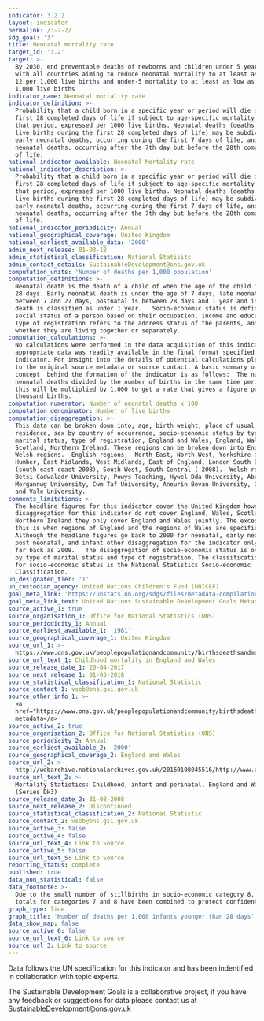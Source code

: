 ```yaml
---
indicator: 3.2.2
layout: indicator
permalink: /3-2-2/
sdg_goal: '3'
title: Neonatal mortality rate
target_id: '3.2'
target: >-
  By 2030, end preventable deaths of newborns and children under 5 years of age,
  with all countries aiming to reduce neonatal mortality to at least as low as
  12 per 1,000 live births and under-5 mortality to at least as low as 25 per
  1,000 live births
indicator_name: Neonatal mortality rate
indicator_definition: >-
  Probability that a child born in a specific year or period will die during the
  first 28 completed days of life if subject to age-specific mortality rates of
  that period, expressed per 1000 live births. Neonatal deaths (deaths among
  live births during the first 28 completed days of life) may be subdivided into
  early neonatal deaths, occurring during the first 7 days of life, and late
  neonatal deaths, occurring after the 7th day but before the 28th completed day
  of life.
national_indicator_available: Neonatal Mortality rate
national_indicator_description: >-
  Probability that a child born in a specific year or period will die during the
  first 28 completed days of life if subject to age-specific mortality rates of
  that period, expressed per 1000 live births. Neonatal deaths (deaths among
  live births during the first 28 completed days of life) may be subdivided into
  early neonatal deaths, occurring during the first 7 days of life, and late
  neonatal deaths, occurring after the 7th day but before the 28th completed day
  of life.
national_indicator_periodicity: Annual
national_geographical_coverage: United Kingdom
national_earliest_available_data: '2000'
admin_next_release: 01-03-18
admin_statistical_classification: National Statisitc
admin_contact_details: SustainableDevelopment@ons.gov.uk
computation_units: 'Number of deaths per 1,000 population'
computation_definitions: >-
  Neonatal death is the death of a child of when the age of the child is under
  28 days. Early neonatal death is under the age of 7 days, late neonatal is
  between 7 and 27 days, postnatal is between 28 days and 1 year and infant
  death is classified as under 1 year.   Socio-economic status is defined as the
  social status of a person based on their occupation, income and education.  
  Type of registration refers to the address status of the parents, and shows
  whether they are living together or separately.
computation_calculations: >-
  No calculations were performed in the data acquisition of this indicator as
  appropriate data was readily available in the final format specified by this
  indicator. For insight into the details of potential calculations please refer
  to the original source metadata or source contact. A basic summary of the
  concept  behind the formation of the indicator is as follows:  The number of
  neonatal deaths divided by the number of births in the same time period and
  this will be multiplied by 1,000 to get a rate that gives a figure per
  thousand births.
computation_numerator: Number of neonatal deaths x 100
computation_denominator: Number of live births
computation_disaggregation: >-
  This data can be broken down into; age, birth weight, place of usual
  residence, sex by country of occurrence, socio-economic status by type of
  marital status, type of registration, England and Wales, England, Wales,
  Scotland, Northern Ireland. These regions can be broken down into English and
  Welsh regions.  English regions;  North East, North West, Yorkshire and The
  Humber, East Midlands, West Midlands, East of England, London South East
  (south east coast 2008), South West, South Central ( 2008).  Welsh regions;
  Betsi Cadwaladr University, Powys Teaching, Hywel Dda University, Abertawe Bro
  Morgannwg University, Cwm Taf University, Aneurin Bevan University, Cardiff
  and Vale University.
comments_limitations: >-
  The headline figures for this indicator cover the United Kingdom however the
  disaggregation for this indicator do not cover England, Wales, Scotland and
  Northern Ireland they only cover England and Wales jointly. The exception to
  this is when regions of England and the regions of Wales are specified.
  Although the headline figures go back to 2000 for neonatal, early neonatal,
  post neonatal, and infant other disaggregation for the indicator only go as
  far back as 2008.   The disaggregation of socio-economic status is only shown
  by type of marital status and type of registration. The classification used
  for socio-economic status is the National Statistics Socio-economic
  Classification.
un_designated_tier: '1'
un_custodian_agency: United Nations Children's Fund (UNICEF)
goal_meta_link: 'https://unstats.un.org/sdgs/files/metadata-compilation/Metadata-Goal-3.pdf'
goal_meta_link_text: United Nations Sustainable Development Goals Metadata (PDF 225 KB)
source_active_1: true
source_organisation_1: Office for National Statistics (ONS)
source_periodicity_1: Annual
source_earliest_available_1: '1981'
source_geographical_coverage_1: United Kingdom
source_url_1: >-
  https://www.ons.gov.uk/peoplepopulationandcommunity/birthsdeathsandmarriages/deaths/datasets/childmortalitystatisticschildhoodinfantandperinatalchildhoodinfantandperinatalmortalityinenglandandwales
source_url_text_1: Childhood mortality in England and Wales
source_release_date_1: 20-04-2017
source_next_release_1: 01-03-2018
source_statistical_classification_1: National Statistic
source_contact_1: vsob@ons.gsi.gov.uk
source_other_info_1: >-
  <a
  href="https://www.ons.gov.uk/peoplepopulationandcommunity/birthsdeathsandmarriages/deaths/qmis/childmortalitystatisticsqmi">Source
  metadata</a>
source_active_2: true
source_organisation_2: Office for National Statistics (ONS)
source_periodicity_2: Annual
source_earliest_available_2: '2000'
source_geographical_coverage_2: England and Wales
source_url_2: >-
  http://webarchive.nationalarchives.gov.uk/20160108045516/http://www.ons.gov.uk/ons/rel/vsob1/mortality-statistics--childhood--infant-and-perinatal--england-and-wales--series-dh3-/index.html
source_url_text_2: >-
  Mortality Statistics: Childhood, infant and perinatal, England and Wales
  (Series DH3)
source_release_date_2: 31-08-2008
source_next_release_2: Discontinued
source_statistical_classification_2: National Statistic
source_contact_2: vsob@ons.gsi.gov.uk
source_active_3: false
source_active_4: false
source_url_text_4: Link to Source
source_active_5: false
source_url_text_5: Link to Source
reporting_status: complete
published: true
data_non_statistical: false
data_footnote: >-
  Due to the small number of stillbirths in socio-economic category 8, the
  totals for categories 7 and 8 have been combined to protect confidentiality
graph_type: line
graph_title: 'Number of deaths per 1,000 infants younger than 28 days'
data_show_map: false
source_active_6: false
source_url_text_6: Link to source
source_url_3: Link to source
---
```

Data follows the UN specification for this indicator and has been indentified in collaboration with topic experts.
  
The Sustainable Development Goals is a collaborative project, if you have any feedback or suggestions for data please contact us at <SustainableDevelopment@ons.gov.uk>
